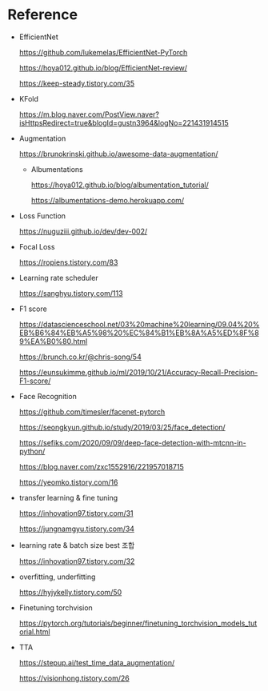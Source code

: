 # Reference

- EfficientNet

  https://github.com/lukemelas/EfficientNet-PyTorch

  https://hoya012.github.io/blog/EfficientNet-review/

  https://keep-steady.tistory.com/35

- KFold

  https://m.blog.naver.com/PostView.naver?isHttpsRedirect=true&blogId=gustn3964&logNo=221431914515

- Augmentation

  https://brunokrinski.github.io/awesome-data-augmentation/

  - Albumentations

    https://hoya012.github.io/blog/albumentation_tutorial/

    https://albumentations-demo.herokuapp.com/

- Loss Function

  https://nuguziii.github.io/dev/dev-002/

- Focal Loss

  https://ropiens.tistory.com/83

- Learning rate scheduler

  https://sanghyu.tistory.com/113

- F1 score

  https://datascienceschool.net/03%20machine%20learning/09.04%20%EB%B6%84%EB%A5%98%20%EC%84%B1%EB%8A%A5%ED%8F%89%EA%B0%80.html

  https://brunch.co.kr/@chris-song/54

  https://eunsukimme.github.io/ml/2019/10/21/Accuracy-Recall-Precision-F1-score/

- Face Recognition

  https://github.com/timesler/facenet-pytorch

  https://seongkyun.github.io/study/2019/03/25/face_detection/

  https://sefiks.com/2020/09/09/deep-face-detection-with-mtcnn-in-python/

  https://blog.naver.com/zxc1552916/221957018715

  https://yeomko.tistory.com/16

- transfer learning & fine tuning

  https://inhovation97.tistory.com/31

  https://jungnamgyu.tistory.com/34

- learning rate & batch size best 조합

  https://inhovation97.tistory.com/32

- overfitting, underfitting

  https://hyjykelly.tistory.com/50

- Finetuning torchvision

  https://pytorch.org/tutorials/beginner/finetuning_torchvision_models_tutorial.html

- TTA

  https://stepup.ai/test_time_data_augmentation/

  https://visionhong.tistory.com/26

